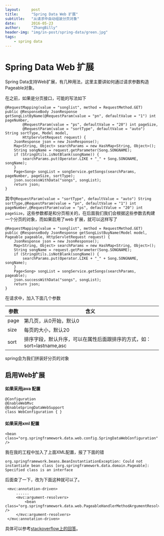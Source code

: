 ```yaml
---
layout:     post
title:      "Spring Data Web 扩展"
subtitle:   "从请求中自动组装分页对象"
date:       2016-05-23
author:     "ZhangBilly"
header-img: "img/in-post/spring-data/green.jpg"
tags:
    - spring data
---
```


# Spring Data Web 扩展

Spring Data支持Web扩展，有几种用法，这里主要讲如何通过请求参数构造Pageable对象。

在之前，如果是分页接口，可能的写法如下

	@RequestMapping(value = "songlist", method = RequestMethod.GET)
	public @ResponseBody JsonResponse getSongListByName(@RequestParam(value = "pn", defaultValue = "1") int pageNumber,
			@RequestParam(value = "ps", defaultValue = "20") int pageSize,
			@RequestParam(value = "sortType", defaultValue = "auto") String sortType, Model model,
			HttpServletRequest request) {
		JsonResponse json = new JsonResponse();
		Map<String, Object> searchParams = new HashMap<String, Object>();
		String songName = request.getParameter(Song.SONGNAME);
		if (StringUtils.isNotBlank(songName)) {
			searchParams.put(Operator.LIKE + "_" + Song.SONGNAME, songName);
		}
		Page<Song> songList = songService.getSongs(searchParams, pageNumber, pageSize, sortType);
		json.successWithData("songs", songList);
		return json;
	}


其中`@RequestParam(value = "sortType", defaultValue = "auto") String sortType,@RequestParam(value = "pn", defaultValue = "1") int pageNumber,@RequestParam(value = "ps", defaultValue = "20") int pageSize`，这些参数都是和分页相关的，在后面我们我们会根据这些参数去构建一个分页的对象，而如果启用了web 扩展，就可以这样写了

	@RequestMapping(value = "songlist", method = RequestMethod.GET)
	public @ResponseBody JsonResponse getSongListBuyName(Model model, Pageable pageable, HttpServletRequest request) {
		JsonResponse json = new JsonResponse();
		Map<String, Object> searchParams = new HashMap<String, Object>();
		String songName = request.getParameter(Song.SONGNAME);
		if (StringUtils.isNotBlank(songName)) {
			searchParams.put(Operator.LIKE + "_" + Song.SONGNAME, songName);
		}
		Page<Song> songList = songService.getSongs(searchParams, pageable);
		json.successWithData("songs", songList);
		return json;
	}


在请求中，加入下面几个参数

| 参数   | 含义                                       |
| ---- | ---------------------------------------- |
| page | 第几页，从0开始，默认0                             |
| size | 每页的大小，默认20                               |
| sort | 排序字段，默认升序，可以在属性后面跟排序的方式，如：sort=lastname,asc |

spring会为我们拼装好分页的对象

## 启用Web扩展

#### 如果采用java 配置


	@Configuration
	@EnableWebMvc
	@EnableSpringDataWebSupport
	class WebConfiguration { }


#### 如果采用xml 配置

`
<bean class="org.springframework.data.web.config.SpringDataWebConfiguration" />
`

我在我的工程中加入了上面XML配置，报了下面的错

`org.springframework.beans.BeanInstantiationException: Could not instantiate bean class [org.springframework.data.domain.Pageable]: Specified class is an interface`

后面查了一下，改为下面这种就可以了。

     <mvc:annotation-driven>
     	 ......
         <mvc:argument-resolvers>
             <bean class="org.springframework.data.web.PageableHandlerMethodArgumentResolver" /> 
         </mvc:argument-resolvers>
     </mvc:annotation-driven>


具体可以参考[stackoverflow上的回答](http://stackoverflow.com/questions/22135002/spring-data-does-not-handle-pageable-action-argument-creation)。